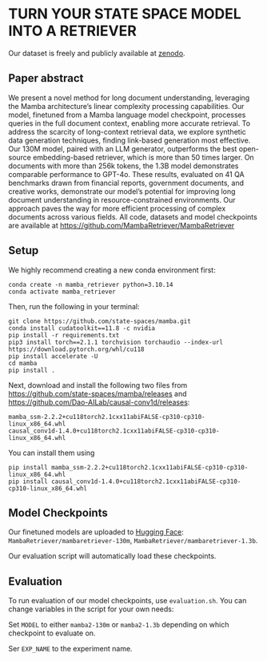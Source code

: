 # TURN YOUR STATE SPACE MODEL INTO A RETRIEVER

Our dataset is freely and publicly available at [zenodo](https://doi.org/10.5281/zenodo.13892030).

## Paper abstract
We present a novel method for long document understanding, leveraging the
Mamba architecture’s linear complexity processing capabilities. Our model, finetuned
from a Mamba language model checkpoint, processes queries in the full
document context, enabling more accurate retrieval. To address the scarcity
of long-context retrieval data, we explore synthetic data generation techniques,
finding link-based generation most effective. Our 130M model, paired with an
LLM generator, outperforms the best open-source embedding-based retriever,
which is more than 50 times larger. On documents with more than 256k tokens,
the 1.3B model demonstrates comparable performance to GPT-4o. These
results, evaluated on 41 QA benchmarks drawn from financial reports, government
documents, and creative works, demonstrate our model’s potential for improving
long document understanding in resource-constrained environments. Our
approach paves the way for more efficient processing of complex documents
across various fields. All code, datasets and model checkpoints are available at
https://github.com/MambaRetriever/MambaRetriever

## Setup
We highly recommend creating a new conda environment first:
```
conda create -n mamba_retriever python=3.10.14
conda activate mamba_retriever
```

Then, run the following in your terminal:
```
git clone https://github.com/state-spaces/mamba.git
conda install cudatoolkit==11.8 -c nvidia
pip install -r requirements.txt
pip3 install torch==2.1.1 torchvision torchaudio --index-url https://download.pytorch.org/whl/cu118
pip install accelerate -U
cd mamba
pip install .
```

Next, download and install the following two files from https://github.com/state-spaces/mamba/releases and https://github.com/Dao-AILab/causal-conv1d/releases:
```
mamba_ssm-2.2.2+cu118torch2.1cxx11abiFALSE-cp310-cp310-linux_x86_64.whl
causal_conv1d-1.4.0+cu118torch2.1cxx11abiFALSE-cp310-cp310-linux_x86_64.whl
```

You can install them using
```
pip install mamba_ssm-2.2.2+cu118torch2.1cxx11abiFALSE-cp310-cp310-linux_x86_64.whl
pip install causal_conv1d-1.4.0+cu118torch2.1cxx11abiFALSE-cp310-cp310-linux_x86_64.whl
```

## Model Checkpoints
Our finetuned models are uploaded to [Hugging Face](https://huggingface.co/MambaRetriever): `MambaRetriever/mambaretriever-130m`, `MambaRetriever/mambaretriever-1.3b`.

Our evaluation script will automatically load these checkpoints.

## Evaluation
To run evaluation of our model checkpoints, use `evaluation.sh`. You can change variables in the script for your own needs:

Set `MODEL` to either `mamba2-130m` or `mamba2-1.3b` depending on which checkpoint to evaluate on.

Ser `EXP_NAME` to the experiment name.


